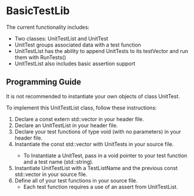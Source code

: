 # BasicTestLib

The current functionality includes:
* Two classes: UnitTestList and UnitTest
* UnitTest groups associated data with a test function
* UnitTestList has the ability to append UnitTests to its testVector and run them with RunTests()
* UnitTestList also includes basic assertion support

## Programming Guide
It is not recommended to instantiate your own objects of class UnitTest.

To implement this UnitTestList class, follow these instructions:
 1. Declare a const extern std::vector<UnitTest> in your header file.
 2. Declare an UnitTestList in your header file.
 3. Declare your test functions of type void (with no parameters) in your header file.
 4. Instantiate the const std::vector<UnitTest> with UnitTests in your source file.
    - To Instantiate a UnitTest, pass in a void pointer to your test function and a test name (std::string).
 5. Instantiate UnitTestList with a TestListName and the previous const std::vector<UnitTest> in your source file.
 6. Define all of your test functions in your source file.
    - Each test function requires a use of an assert from UnitTestList. 
